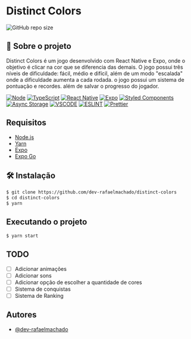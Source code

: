 # Distinct Colors


![GitHub repo size](https://img.shields.io/github/repo-size/dev-rafaelmachado/distinct-colors?style=for-the-badge)

## 🚀 Sobre o projeto

Distinct Colors é um jogo desenvolvido com React Native e Expo, onde o objetivo é clicar na cor que se diferencia das demais. O jogo possui três níveis de dificuldade: fácil, médio e difícil, além de um modo "escalada" onde a dificuldade aumenta a cada rodada. o jogo possui um sistema de pontuação e recordes. além de salvar o progresso do jogador.

[![Node](https://img.shields.io/badge/Node.js-43853D?style=for-the-badge&logo=node.js&logoColor=white)](https://nodejs.org/en/)
[![TypeScript](https://img.shields.io/badge/TypeScript-007ACC?style=for-the-badge&logo=typescript&logoColor=white)](https://www.typescriptlang.org/)
[![React Native](https://img.shields.io/badge/React_Native-20232A?style=for-the-badge&logo=react&logoColor=61DAFB)](https://reactnative.dev/)
[![Expo](https://img.shields.io/badge/Expo-000020?style=for-the-badge&logo=expo&logoColor=white)](https://expo.dev/)
[![Styled Components](https://img.shields.io/badge/Styled_Components-DB7093?style=for-the-badge&logo=styled-components&logoColor=white)](https://styled-components.com/)
[![Async Storage](https://img.shields.io/badge/Async_Storage-000020?style=for-the-badge&logo=react&logoColor=61DAFB)](https://reactnative.dev/docs/asyncstorage)
[![VSCODE](https://img.shields.io/badge/VSCode-007ACC?style=for-the-badge&logo=visual-studio-code&logoColor=white)](https://code.visualstudio.com/)
[![ESLINT](https://img.shields.io/badge/ESLINT-4B32C3?style=for-the-badge&logo=eslint&logoColor=white)](https://eslint.org/)
[![Prettier](https://img.shields.io/badge/Prettier-F7B93E?style=for-the-badge&logo=prettier&logoColor=white)](https://prettier.io/)

## Requisitos
- [Node.js](https://nodejs.org/en/)
- [Yarn](https://yarnpkg.com/)
- [Expo](https://expo.dev/)
- [Expo Go](https://expo.dev/client)

## 🛠️ Instalação

```bash
$ git clone https://github.com/dev-rafaelmachado/distinct-colors
$ cd distinct-colors
$ yarn
```

## Executando o projeto
```bash
$ yarn start
```

## TODO
- [ ] Adicionar animações
- [ ] Adicionar sons
- [ ] Adicionar opção de escolher a quantidade de cores
- [ ] Sistema de conquistas
- [ ] Sistema de Ranking

## Autores

- [@dev-rafaelmachado](https://github.com/dev-rafaelmachado)
